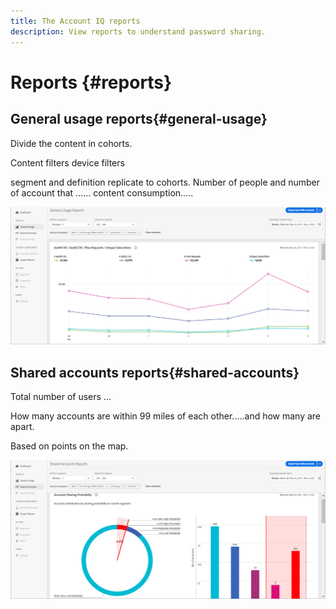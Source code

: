 ```yaml
---
title: The Account IQ reports
description: View reports to understand password sharing.
---
```


# Reports {#reports}

## General usage reports{#general-usage}

Divide the content in cohorts.

Content filters
device filters

segment and definition replicate to cohorts. Number of people and number of account that ......
content consumption.....

![](assets/general-usage.png)

## Shared accounts reports{#shared-accounts}

Total number of users ...

How many accounts are within 99 miles of each other.....and how many are apart. 

Based on points on the map.

![](assets/Shared-accounts.png)